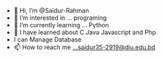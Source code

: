 - 👋 Hi, I’m @Saidur-Rahman
- 👀 I’m interested in ... programing
- 🌱 I’m currently learning ... Python
- 💞️ I have learned about C Java Javascript and Php
- I can Manage Database
- 📫 How to reach me ...saidur35-2919@diu.edu.bd

<!---
Saidur-Rahman708/Saidur-Rahman708 is a ✨ special ✨ repository because its `README.md` (this file) appears on your GitHub profile.
You can click the Preview link to take a look at your changes.
--->
